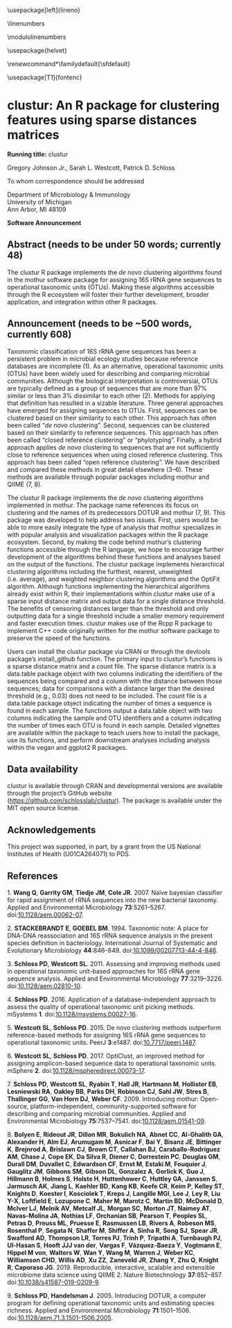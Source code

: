 

\usepackage[left]{lineno}

\linenumbers

\modulolinenumbers

\usepackage{helvet}

\renewcommand*\familydefault{\sfdefault}

\usepackage[T1]{fontenc}

# clustur: An R package for clustering features using sparse distances matrices

**Running title:** clustur

Gregory Johnson Jr., Sarah L. Westcott, Patrick D. Schloss<sup></sup>

To whom correspondence should be addressed  

Department of Microbiology & Immunology  
University of Michigan  
Ann Arbor, MI 48109

**Software Announcement**

## Abstract (needs to be under 50 words; currently 48)

The clustur R package implements the *de novo* clustering algorithms
found in the mothur software package for assigning 16S rRNA gene
sequences to operational taxonomic units (OTUs). Making these algorithms
accessible through the R ecosystem will foster their further
development, broader application, and integration within other R
packages.

## Announcement (needs to be ~500 words, currently 608)

Taxonomic classification of 16S rRNA gene sequences has been a
persistent problem in microbial ecology studies because reference
databases are incomplete (1). As an alternative, operational taxonomic
units (OTUs) have been widely used for describing and comparing
microbial communities. Although the biological interpretation is
controversial, OTUs are typically defined as a group of sequences that
are more than 97% similar or less than 3% dissimilar to each other (2).
Methods for applying that definition has resulted in a sizable
literature. Three general approaches have emerged for assigning
sequences to OTUs. First, sequences can be clustered based on their
similarity to each other. This approach has often been called “*de novo*
clustering”. Second, sequences can be clustered based on their
similarity to reference sequences. This approach has often been called
“closed reference clustering” or “phylotyping”. Finally, a hybrid
approach applies *de novo* clustering to sequences that are not
sufficiently close to reference sequences when using closed reference
clustering. This approach has been called “open reference clustering”.
We have described and compared these methods in great detail elsewhere
(3–6). These methods are available through popular packages including
mothur and QIIME (7, 8).

The clustur R package implements the *de novo* clustering algorithms
implemented in mothur. The package name references its focus on
clustering and the names of its predecessors DOTUR and mothur (7, 9).
This package was developed to help address two issues. First, users
would be able to more easily integrate the type of analysis that mothur
specializes in with popular analysis and visualization packages within
the R package ecosystem. Second, by making the code behind mothur’s
clustering functions accessible through the R language, we hope to
encourage further development of the algorithms behind these functions
and analyses based on the output of the functions. The clustur package
implements hierarchical clustering algorithms including the furthest,
nearest, unweighted (i.e. average), and weighted neighbor clustering
algorithms and the OptiFit algorithm. Although functions implementing
the hierarchical algorithms already exist within R, their
implementations within clustur make use of a sparse input distance
matrix and output data for a single distance threshold. The benefits of
censoring distances larger than the threshold and only outputting data
for a single threshold include a smaller memory requirement and faster
execution times. clustur makes use of the Rcpp R package to implement
C++ code originally written for the mothur software package to preserve
the speed of the functions.

Users can install the clustur package via CRAN or through the devtools
package’s install_github function. The primary input to clustur’s
functions is a sparse distance matrix and a count file. The sparse
distance matrix is a data.table package object with two columns
indicating the identifiers of the sequences being compared and a column
with the distance between those sequences; data for comparisons with a
distance larger than the desired threshold (e.g., 0.03) does not need to
be included. The count file is a data.table package object indicating
the number of times a sequence is found in each sample. The functions
output a data.table object with two columns indicating the sample and
OTU identifiers and a column indicating the number of times each OTU is
found in each sample. Detailed vignettes are available within the
package to teach users how to install the package, use its functions,
and perform downstream analyses including analysis within the vegan and
ggplot2 R packages.

## Data availability

clustur is available through CRAN and developmental versions are
available through the project’s GitHub website
(https://github.com/schlosslab/clustur). The package is available under
the MIT open source license.

## Acknowledgements

This project was supported, in part, by a grant from the US National
Institutes of Health (U01CA264071) to PDS.

## References

<div id="refs" class="references csl-bib-body" entry-spacing="1"
line-spacing="2">

<div id="ref-Wang2007" class="csl-entry">

<span class="csl-left-margin">1.
</span><span class="csl-right-inline">**Wang Q**, **Garrity GM**,
**Tiedje JM**, **Cole JR**. 2007. Naïve bayesian classifier for rapid
assignment of rRNA sequences into the new bacterial taxonomy. Applied
and Environmental Microbiology **73**:5261–5267.
doi:[10.1128/aem.00062-07](https://doi.org/10.1128/aem.00062-07).</span>

</div>

<div id="ref-Stackebrandt1994" class="csl-entry">

<span class="csl-left-margin">2.
</span><span class="csl-right-inline">**STACKEBRANDT E**, **GOEBEL BM**.
1994. Taxonomic note: A place for DNA-DNA reassociation and 16S rRNA
sequence analysis in the present species definition in bacteriology.
International Journal of Systematic and Evolutionary Microbiology
**44**:846–849.
doi:[10.1099/00207713-44-4-846](https://doi.org/10.1099/00207713-44-4-846).</span>

</div>

<div id="ref-Schloss2011" class="csl-entry">

<span class="csl-left-margin">3.
</span><span class="csl-right-inline">**Schloss PD**, **Westcott SL**.
2011. Assessing and improving methods used in operational taxonomic
unit-based approaches for 16S rRNA gene sequence analysis. Applied and
Environmental Microbiology **77**:3219–3226.
doi:[10.1128/aem.02810-10](https://doi.org/10.1128/aem.02810-10).</span>

</div>

<div id="ref-Schloss2016" class="csl-entry">

<span class="csl-left-margin">4.
</span><span class="csl-right-inline">**Schloss PD**. 2016. Application
of a database-independent approach to assess the quality of operational
taxonomic unit picking methods. mSystems **1**.
doi:[10.1128/msystems.00027-16](https://doi.org/10.1128/msystems.00027-16).</span>

</div>

<div id="ref-Westcott2015" class="csl-entry">

<span class="csl-left-margin">5.
</span><span class="csl-right-inline">**Westcott SL**, **Schloss PD**.
2015. De novo clustering methods outperform reference-based methods for
assigning 16S rRNA gene sequences to operational taxonomic units. PeerJ
**3**:e1487.
doi:[10.7717/peerj.1487](https://doi.org/10.7717/peerj.1487).</span>

</div>

<div id="ref-Westcott2017" class="csl-entry">

<span class="csl-left-margin">6.
</span><span class="csl-right-inline">**Westcott SL**, **Schloss PD**.
2017. OptiClust, an improved method for assigning amplicon-based
sequence data to operational taxonomic units. mSphere **2**.
doi:[10.1128/mspheredirect.00073-17](https://doi.org/10.1128/mspheredirect.00073-17).</span>

</div>

<div id="ref-Schloss2009" class="csl-entry">

<span class="csl-left-margin">7.
</span><span class="csl-right-inline">**Schloss PD**, **Westcott SL**,
**Ryabin T**, **Hall JR**, **Hartmann M**, **Hollister EB**,
**Lesniewski RA**, **Oakley BB**, **Parks DH**, **Robinson CJ**, **Sahl
JW**, **Stres B**, **Thallinger GG**, **Van Horn DJ**, **Weber CF**.
2009. Introducing mothur: Open-source, platform-independent,
community-supported software for describing and comparing microbial
communities. Applied and Environmental Microbiology **75**:7537–7541.
doi:[10.1128/aem.01541-09](https://doi.org/10.1128/aem.01541-09).</span>

</div>

<div id="ref-Bolyen2019" class="csl-entry">

<span class="csl-left-margin">8.
</span><span class="csl-right-inline">**Bolyen E**, **Rideout JR**,
**Dillon MR**, **Bokulich NA**, **Abnet CC**, **Al-Ghalith GA**,
**Alexander H**, **Alm EJ**, **Arumugam M**, **Asnicar F**, **Bai Y**,
**Bisanz JE**, **Bittinger K**, **Brejnrod A**, **Brislawn CJ**, **Brown
CT**, **Callahan BJ**, **Caraballo-Rodríguez AM**, **Chase J**, **Cope
EK**, **Da Silva R**, **Diener C**, **Dorrestein PC**, **Douglas GM**,
**Durall DM**, **Duvallet C**, **Edwardson CF**, **Ernst M**, **Estaki
M**, **Fouquier J**, **Gauglitz JM**, **Gibbons SM**, **Gibson DL**,
**Gonzalez A**, **Gorlick K**, **Guo J**, **Hillmann B**, **Holmes S**,
**Holste H**, **Huttenhower C**, **Huttley GA**, **Janssen S**,
**Jarmusch AK**, **Jiang L**, **Kaehler BD**, **Kang KB**, **Keefe CR**,
**Keim P**, **Kelley ST**, **Knights D**, **Koester I**, **Kosciolek
T**, **Kreps J**, **Langille MGI**, **Lee J**, **Ley R**, **Liu Y-X**,
**Loftfield E**, **Lozupone C**, **Maher M**, **Marotz C**, **Martin
BD**, **McDonald D**, **McIver LJ**, **Melnik AV**, **Metcalf JL**,
**Morgan SC**, **Morton JT**, **Naimey AT**, **Navas-Molina JA**,
**Nothias LF**, **Orchanian SB**, **Pearson T**, **Peoples SL**,
**Petras D**, **Preuss ML**, **Pruesse E**, **Rasmussen LB**, **Rivers
A**, **Robeson MS**, **Rosenthal P**, **Segata N**, **Shaffer M**,
**Shiffer A**, **Sinha R**, **Song SJ**, **Spear JR**, **Swafford AD**,
**Thompson LR**, **Torres PJ**, **Trinh P**, **Tripathi A**, **Turnbaugh
PJ**, **Ul-Hasan S**, **Hooft JJJ van der**, **Vargas F**,
**Vázquez-Baeza Y**, **Vogtmann E**, **Hippel M von**, **Walters W**,
**Wan Y**, **Wang M**, **Warren J**, **Weber KC**, **Williamson CHD**,
**Willis AD**, **Xu ZZ**, **Zaneveld JR**, **Zhang Y**, **Zhu Q**,
**Knight R**, **Caporaso JG**. 2019. Reproducible, interactive, scalable
and extensible microbiome data science using QIIME 2. Nature
Biotechnology **37**:852–857.
doi:[10.1038/s41587-019-0209-9](https://doi.org/10.1038/s41587-019-0209-9).</span>

</div>

<div id="ref-Schloss2005" class="csl-entry">

<span class="csl-left-margin">9.
</span><span class="csl-right-inline">**Schloss PD**, **Handelsman J**.
2005. Introducing DOTUR, a computer program for defining operational
taxonomic units and estimating species richness. Applied and
Environmental Microbiology **71**:1501–1506.
doi:[10.1128/aem.71.3.1501-1506.2005](https://doi.org/10.1128/aem.71.3.1501-1506.2005).</span>

</div>

</div>
